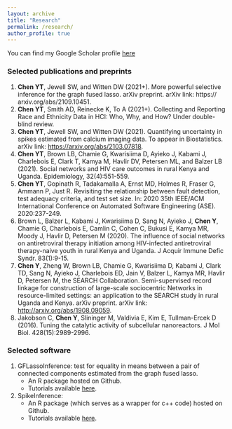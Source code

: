 ```yaml
---
layout: archive
title: "Research"
permalink: /research/
author_profile: true
---
```


You can find my Google Scholar profile [here](https://scholar.google.com/citations?user=LKX12zEAAAAJ&hl=en&authuser=1)

### Selected publications and preprints
1. **Chen YT**, Jewell SW, and Witten DW (2021+). More powerful selective
inference for the graph fused lasso. arXiv preprint. arXiv link: https://
arxiv.org/abs/2109.10451.
2. **Chen YT**, Smith AD, Reinecke K, To A (2021+). Collecting and Reporting
Race and Ethnicity Data in HCI: Who, Why, and How? Under double-blind
review.
3. **Chen YT**, Jewell SW, and Witten DW (2021). Quantifying uncertainty in
spikes estimated from calcium imaging data. To appear in Biostatistics. arXiv link: https://arxiv.org/abs/2103.07818.
4. **Chen YT**, Brown LB, Chamie G, Kwarisiima D, Ayieko J, Kabami J, Charlebois E, Clark T, Kamya M, Havlir DV, Petersen ML, and Balzer LB (2021). Social
networks and HIV care outcomes in rural Kenya and Uganda. Epidemiology,
32(4):551-559.
5. **Chen YT**, Gopinath R, Tadakamalla A, Ernst MD, Holmes R, Fraser G, Ammann P, Just R. Revisiting the relationship between fault detection, test adequacy criteria, and test set size. In: 2020 35th IEEE/ACM International Conference on Automated Software Engineering (ASE). 2020:237-249.
6. Brown L, Balzer L, Kabami J, Kwarisiima D, Sang N, Ayieko J, **Chen Y**,
Chamie G, Charlebois E, Camlin C, Cohen C, Bukusi E, Kamya MR, Moody J,
Havlir D, Petersen M (2020). The influence of social networks on antiretroviral therapy initiation among HIV-infected antiretroviral therapy-naive youth in
rural Kenya and Uganda. J Acquir Immune Defic Syndr. 83(1):9-15.
7. **Chen Y**, Zheng W, Brown LB, Chamie G, Kwarisiima D, Kabami J, Clark
TD, Sang N, Ayieko J, Charlebois ED, Jain V, Balzer L, Kamya MR, Havlir
D, Petersen M, the SEARCH Collaboration. Semi-supervised record linkage for construction of large-scale sociocentric Networks in resource-limited settings: an application to the SEARCH study in rural Uganda and Kenya. arXiv preprint.
arXiv link: http://arxiv.org/abs/1908.09059.
8. Jakobson C, **Chen Y**, Slininger M, Valdivia E, Kim E, Tullman-Ercek D
(2016). Tuning the catalytic activity of subcellular nanoreactors. J Mol Biol.
428(15):2989-2996.

### Selected software
1. GFLassoInference: test for equality in means between a pair of connected components estimated from the graph fused lasso.
	- An R package hosted on Github.
	- Tutorials available [here](https://yiqunchen.github.io/GFLassoInference/).
2. SpikeInference:
	- An R package (which serves as a wrapper for c++ code) hosted on Github.
	- Tutorials available [here](https://yiqunchen.github.io/SpikeInference/).


